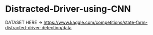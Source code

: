 # Distracted-Driver-using-CNN
DATASET HERE -> https://www.kaggle.com/competitions/state-farm-distracted-driver-detection/data
